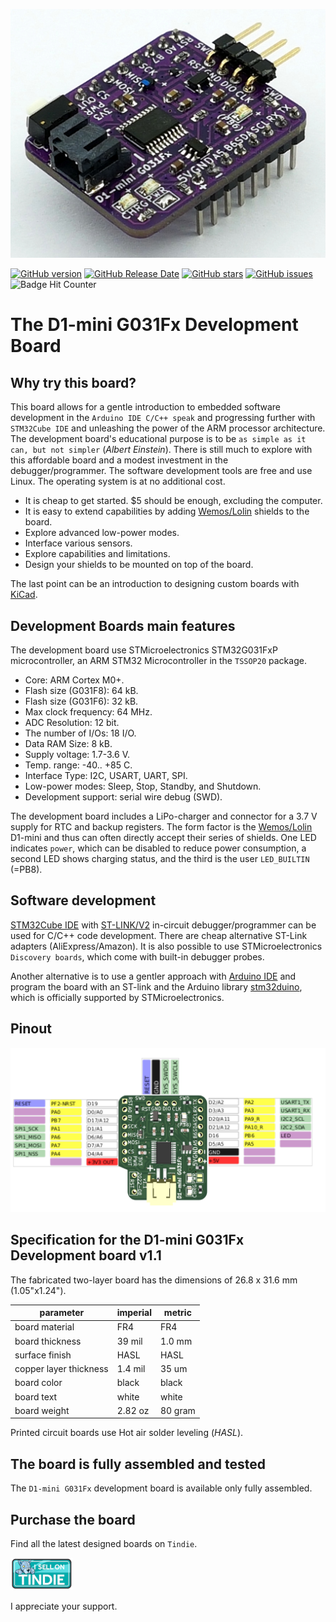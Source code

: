 ![prototyping solderable board](./images/Debinix-D1-mini-STM32G031F8-Dev-Brd-small.jpg)

[![GitHub version](https://img.shields.io/github/release/berrak/D1-mini-G031Fx-DevBrd.svg?logo=github&logoColor=ffffff)](https://github.com/berrak/D1-mini-G031Fx-DevBrd/releases/latest)
[![GitHub Release Date](https://img.shields.io/github/release-date/berrak/D1-mini-G031Fx-DevBrd.svg?logo=github&logoColor=ffffff)](https://github.com/berrak/D1-mini-G031Fx-DevBrd/releases/latest)
[![GitHub stars](https://img.shields.io/github/stars/berrak/D1-mini-G031Fx-DevBrd.svg?logo=github&logoColor=ffffff)](https://github.com/berrak/D1-mini-G031Fx-DevBrd/stargazers)
[![GitHub issues](https://img.shields.io/github/issues/berrak/D1-mini-G031Fx-DevBrd.svg?logo=github&logoColor=ffffff)](https://github.com/berrak/G031-D1-mini-DevBrd/issues)
![Badge Hit Counter](https://visitor-badge.laobi.icu/badge?page_id=berrak_D1-mini-G031Fx-DevBrd)

# The D1-mini G031Fx Development Board

## Why try this board?

This board allows for a gentle introduction to embedded software development in the `Arduino IDE C/C++ speak` and progressing further with `STM32Cube IDE` and unleashing the power of the ARM processor architecture. The development board's educational purpose is to be `as simple as it can, but not simpler` (*Albert Einstein*). There is still much to explore with this affordable board and a modest investment in the debugger/programmer. The software development tools are free and use Linux. The operating system is at no additional cost.

- It is cheap to get started. $5 should be enough, excluding the computer.
- It is easy to extend capabilities by adding [Wemos/Lolin](https://lolin.aliexpress.com/store/1331105) shields to the board.
- Explore advanced low-power modes.
- Interface various sensors.
- Explore capabilities and limitations.
- Design your shields to be mounted on top of the board.

The last point can be an introduction to designing custom boards with [KiCad](https://www.kicad.org).


## Development Boards main features

The development board use STMicroelectronics STM32G031FxP microcontroller, an ARM STM32 Microcontroller in the `TSSOP20` package. 

- Core: ARM Cortex M0+.
- Flash size (G031F8): 64 kB.
- Flash size (G031F6): 32 kB.
- Max clock frequency: 64 MHz.
- ADC Resolution: 12 bit.
- The number of I/Os: 18 I/O.
- Data RAM Size: 8 kB.
- Supply voltage: 1.7-3.6 V.
- Temp. range: -40.. +85 C.
- Interface Type: I2C, USART, UART, SPI.
- Low-power modes: Sleep, Stop, Standby, and Shutdown.
- Development support: serial wire debug (SWD).

The development board includes a LiPo-charger and connector for a 3.7 V supply for RTC and backup registers. The form factor is the [Wemos/Lolin](https://lolin.aliexpress.com/store/1331105) D1-mini and thus can often directly accept their series of shields. One LED indicates `power`, which can be disabled to reduce power consumption, a second LED shows charging status, and the third is the user `LED_BUILTIN` (=PB8).

## Software development

[STM32Cube IDE](https://www.st.com/en/development-tools/stm32cubeide.html) with [ST-LINK/V2](https://www.st.com/en/development-tools/st-link-v2.html) in-circuit debugger/programmer can be used for C/C++ code development. There are cheap alternative ST-Link adapters (AliExpress/Amazon). It is also possible to use STMicroelectronics `Discovery boards`, which come with built-in debugger probes.

Another alternative is to use a gentler approach with [Arduino IDE](https://www.arduino.cc/en/software) and program the board with an ST-link and the Arduino library [stm32duino](https://github.com/stm32duino/Arduino_Core_STM32), which is officially supported by STMicroelectronics.

## Pinout

![Board pinout](./pinout/D1-mini-G031Fx-pinout-v1_1.png)

## Specification for the D1-mini G031Fx Development board v1.1

The fabricated two-layer board has the dimensions of 26.8 x 31.6 mm (1.05"x1.24").

| parameter | imperial | metric |
| -----------|-------|------|
| board material | FR4 | FR4 |
| board thickness | 39 mil | 1.0 mm |
| surface finish | HASL | HASL |
| copper layer thickness | 1.4 mil | 35 um |
| board color | black | black |
| board text | white | white |
| board weight | 2.82 oz | 80 gram |


Printed circuit boards use Hot air solder leveling (*HASL*).

## The board is fully assembled and tested

The `D1-mini G031Fx` development board is available only fully assembled.

## Purchase the board
Find all the latest designed boards on `Tindie`. 

[![Tindie](./images/tindie-small.png)](https://www.tindie.com/stores/debinix/)

I appreciate your support.

